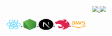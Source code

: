 <div align="center">
  <a href="https://github.com/jvgaspari">
  <img height="180em" src="https://github-readme-stats.vercel.app/api?username=jvgaspari&show_icons=true&theme=react&include_all_commits=true&count_private=true"/>
  <img height="180em" src="https://github-readme-stats.vercel.app/api/top-langs/?username=jvgaspari&layout=compact&langs_count=8&theme=react"/>
</div>
<div style="display: inline_block"><br>
  <img align="center" alt="React" height="30" width="40" src="https://raw.githubusercontent.com/devicons/devicon/master/icons/react/react-original.svg">
  <img align="center" alt="node" height="30" width="40" src="https://raw.githubusercontent.com/devicons/devicon/master/icons/nodejs/nodejs-original.svg">
  <img align="center" alt="next" height="30" width="40" src="https://raw.githubusercontent.com/devicons/devicon/master/icons/nextjs/nextjs-original.svg">
  <img align="center" alt="nest" height="30" width="40" src="https://raw.githubusercontent.com/devicons/devicon/master/icons/nestjs/nestjs-original.svg">
  <img align="center" alt="go" height="30" width="40" src="https://raw.githubusercontent.com/devicons/devicon/master/icons/amazonwebservices/amazonwebservices-plain-wordmark.svg">
  
</div>
